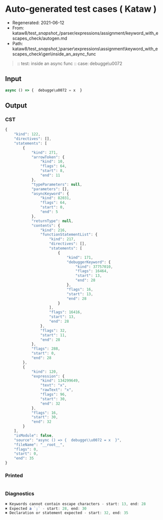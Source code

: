 # Auto-generated test cases ( Kataw )
- Regenerated: 2021-06-12
- From: kataw8/test\__snapshot__/parser/expressions/assignment/keyword_with_escapes_check/autogen.md
- Path: kataw8/test\__snapshot__\parser\expressions\assignment\keyword_with_escapes_check\gen\inside_an_async_func
> :: test: inside an async func
> :: case: debugge\u0072
## Input

`````js
async () => {  debugge\u0072 = x  }
`````
## Output

### CST

```javascript
{
    "kind": 122,
    "directives": [],
    "statements": [
        {
            "kind": 271,
            "arrowToken": {
                "kind": 10,
                "flags": 64,
                "start": 8,
                "end": 11
            },
            "typeParameters": null,
            "parameters": [],
            "asyncKeyword": {
                "kind": 82031,
                "flags": 64,
                "start": 0,
                "end": 5
            },
            "returnType": null,
            "contents": {
                "kind": 216,
                "functionStatementList": {
                    "kind": 217,
                    "directives": [],
                    "statements": [
                        {
                            "kind": 171,
                            "debuggerKeyword": {
                                "kind": 37757010,
                                "flags": 16464,
                                "start": 13,
                                "end": 28
                            },
                            "flags": 16,
                            "start": 13,
                            "end": 28
                        }
                    ],
                    "flags": 16416,
                    "start": 13,
                    "end": 28
                },
                "flags": 32,
                "start": 11,
                "end": 28
            },
            "flags": 288,
            "start": 0,
            "end": 28
        },
        {
            "kind": 120,
            "expression": {
                "kind": 134299649,
                "text": "x",
                "rawText": "x",
                "flags": 96,
                "start": 30,
                "end": 32
            },
            "flags": 16,
            "start": 30,
            "end": 32
        }
    ],
    "isModule": false,
    "source": "async () => {  debugge\\u0072 = x  }",
    "fileName": "__root__",
    "flags": 0,
    "start": 0,
    "end": 35
}
```

### Printed

```javascript

```

### Diagnostics

```javascript
✖ Keywords cannot contain escape characters - start: 13, end: 28
✖ Expected a `;` - start: 28, end: 30
✖ Declaration or statement expected - start: 32, end: 35

```

